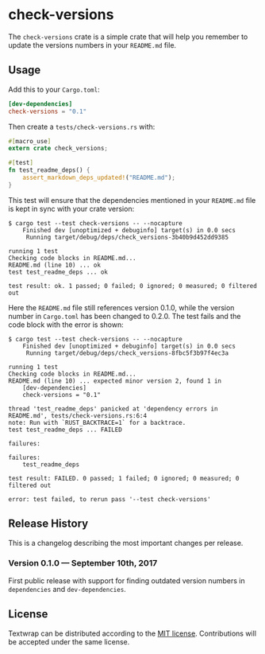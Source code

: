 # check-versions

The `check-versions` crate is a simple crate that will help you
remember to update the versions numbers in your `README.md` file.

## Usage

Add this to your `Cargo.toml`:
```toml
[dev-dependencies]
check-versions = "0.1"
```

Then create a `tests/check-versions.rs` with:
```rust
#[macro_use]
extern crate check_versions;

#[test]
fn test_readme_deps() {
    assert_markdown_deps_updated!("README.md");
}
```

This test will ensure that the dependencies mentioned in your
`README.md` file is kept in sync with your crate version:
```
$ cargo test --test check-versions -- --nocapture
    Finished dev [unoptimized + debuginfo] target(s) in 0.0 secs
     Running target/debug/deps/check_versions-3b40b9d452dd9385

running 1 test
Checking code blocks in README.md...
README.md (line 10) ... ok
test test_readme_deps ... ok

test result: ok. 1 passed; 0 failed; 0 ignored; 0 measured; 0 filtered out
```

Here the `README.md` file still references version 0.1.0, while the
version number in `Cargo.toml` has been changed to 0.2.0. The test
fails and the code block with the error is shown:

```
$ cargo test --test check-versions -- --nocapture
    Finished dev [unoptimized + debuginfo] target(s) in 0.0 secs
     Running target/debug/deps/check_versions-8fbc5f3b97f4ec3a

running 1 test
Checking code blocks in README.md...
README.md (line 10) ... expected minor version 2, found 1 in
    [dev-dependencies]
    check-versions = "0.1"

thread 'test_readme_deps' panicked at 'dependency errors in README.md', tests/check-versions.rs:6:4
note: Run with `RUST_BACKTRACE=1` for a backtrace.
test test_readme_deps ... FAILED

failures:

failures:
    test_readme_deps

test result: FAILED. 0 passed; 1 failed; 0 ignored; 0 measured; 0 filtered out

error: test failed, to rerun pass '--test check-versions'
```

## Release History

This is a changelog describing the most important changes per release.

### Version 0.1.0 — September 10th, 2017

First public release with support for finding outdated version numbers
in `dependencies` and `dev-dependencies`.

## License

Textwrap can be distributed according to the [MIT license][mit].
Contributions will be accepted under the same license.

[mit]: LICENSE
